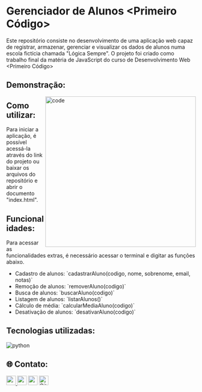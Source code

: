 <!-- Início da seção de introdução -->
<h1>Gerenciador de Alunos &lt;Primeiro Código&gt;</h1>
<p>Este repositório consiste no desenvolvimento de uma aplicação web capaz de registrar, armazenar, gerenciar e visualizar os dados de alunos numa escola fictícia chamada "Lógica Sempre". O projeto foi criado como trabalho final da matéria de JavaScript do curso de Desenvolvimento Web &lt;Primeiro Código&gt;</p> 
<!-- Fim da seção de introdução -->

<!-- Início da seção de demonstração -->
<h2>Demonstração: </h2>
<p></p>
<img src="" min-width="400px" max-width="400px" width="400px" align="right" alt="code">
<!-- Fim da seção de demonstração -->

<!-- Início da seção de usos -->
<h2>Como utilizar: </h2>
<p>Para iniciar a aplicação, é possível acessá-la através do link do projeto ou baixar os arquivos do repositório e abrir o documento "index.html".</p>
<!-- Fim da seção de usos -->

<!-- Início da seção de funcionalidades -->
<h2>Funcionalidades: </h2>
<p>Para acessar as funcionalidades extras, é necessário acessar o terminal e digitar as funções abaixo.</p>
<ul>
  <li>Cadastro de alunos: `cadastrarAluno(codigo, nome, sobrenome, email, notas)`</li>
  <li>Remoção de alunos: `removerAluno(codigo)`</li>
  <li>Busca de alunos: `buscarAluno(codigo)`</li>
  <li>Listagem de alunos: `listarAlunos()`</li>
  <li>Cálculo de média: `calcularMediaAluno(codigo)`</li>
  <li>Desativação de alunos: `desativarAluno(codigo)`</li>
</ul>
<!-- Fim da seção de funcionalidades -->



<!-- Início da seção de usos -->
<h2>Tecnologias utilizadas: </h2>
<p>
  <img align="center" alt="python" src="https://img.shields.io/badge/Python-14354C?style=for-the-badge&logo=python&logoColor=white"/>
</p>
<!-- Fim da seção de usos -->

<!-- Início da seção "Contato" -->
<h2>🌐 Contato: </h2>
<p>
<a href="https://www.linkedin.com/in/niwanbernardo"><img src="https://img.shields.io/badge/linkedin-%230077B5.svg?&style=for-the-badge&logo=linkedin&logoColor=white" target="_blank" height=25> </a>
<a href="https://api.whatsapp.com/send?phone=5511991359164" target="_blank"><img src="https://img.shields.io/badge/WhatsApp-25D366?style=for-the-badge&logo=whatsapp&logoColor=white" target="_blank" height=25></a>
<a href="https://www.instagram.com/devniwan/"><img src="https://img.shields.io/badge/instagram-%23E4405F.svg?&style=for-the-badge&logo=instagram&logoColor=white" target="_blank" height=25></a> 
<a href="https://github.com/niwanbernardo" target="_blank"><img alt="Github" src="https://img.shields.io/badge/GitHub-%2312100E.svg?&style=for-the-badge&logo=Github&logoColor=white" target="_blank" height=25 /></a>
</p>
<!-- Fim da seção "Contato" -->


